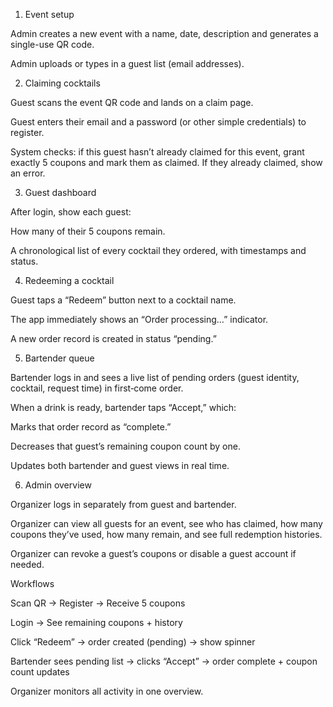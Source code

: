 1. Event setup

Admin creates a new event with a name, date, description and generates a single-use QR code.

Admin uploads or types in a guest list (email addresses).

2. Claiming cocktails

Guest scans the event QR code and lands on a claim page.

Guest enters their email and a password (or other simple credentials) to register.

System checks: if this guest hasn’t already claimed for this event, grant exactly 5 coupons and mark them as claimed. If they already claimed, show an error.

3. Guest dashboard

After login, show each guest:

How many of their 5 coupons remain.

A chronological list of every cocktail they ordered, with timestamps and status.

4. Redeeming a cocktail

Guest taps a “Redeem” button next to a cocktail name.

The app immediately shows an “Order processing…” indicator.

A new order record is created in status “pending.”

5. Bartender queue

Bartender logs in and sees a live list of pending orders (guest identity, cocktail, request time) in first‑come order.

When a drink is ready, bartender taps “Accept,” which:

Marks that order record as “complete.”

Decreases that guest’s remaining coupon count by one.

Updates both bartender and guest views in real time.

6. Admin overview

Organizer logs in separately from guest and bartender.

Organizer can view all guests for an event, see who has claimed, how many coupons they’ve used, how many remain, and see full redemption histories.

Organizer can revoke a guest’s coupons or disable a guest account if needed.

Workflows

Scan QR → Register → Receive 5 coupons

Login → See remaining coupons + history

Click “Redeem” → order created (pending) → show spinner

Bartender sees pending list → clicks “Accept” → order complete + coupon count updates

Organizer monitors all activity in one overview.